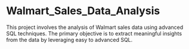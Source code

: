 # Walmart_Sales_Data_Analysis
This project involves the analysis of Walmart sales data using advanced SQL techniques. The primary objective is to extract meaningful insights from the data by leveraging easy to advanced SQL.
